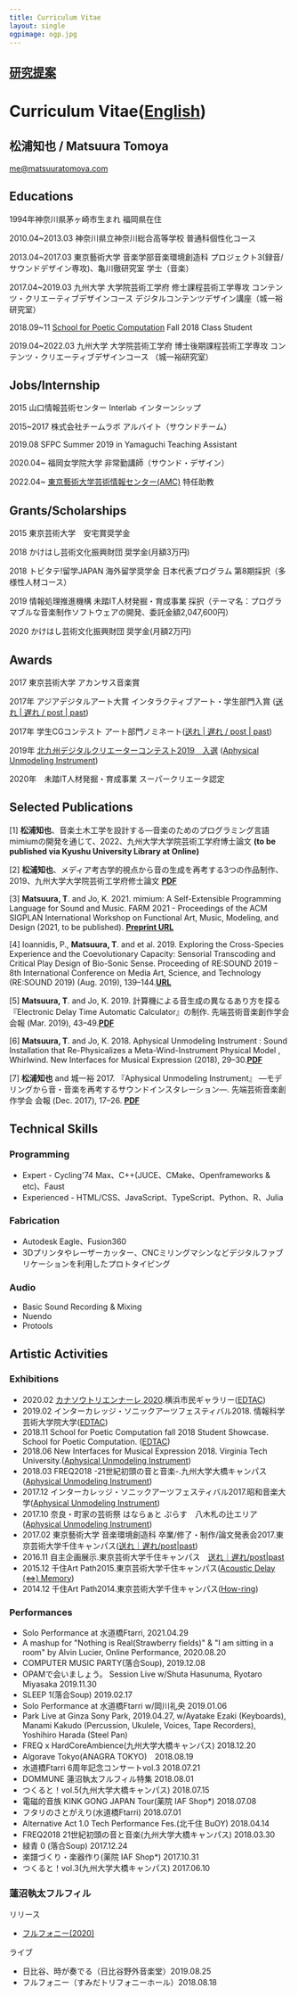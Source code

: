 ```yaml
---
title: Curriculum Vitae
layout: single
ogpimage: ogp.jpg
---
```


## **[研究提案](../researchstatement2021)**

# Curriculum Vitae([English](/en/about/cv))


## 松浦知也 / Matsuura Tomoya

me@matsuuratomoya.com

## Educations

1994年神奈川県茅ヶ崎市生まれ 福岡県在住

2010.04~2013.03 神奈川県立神奈川総合高等学校 普通科個性化コース

2013.04~2017.03 東京藝術大学 音楽学部音楽環境創造科 プロジェクト3(録音/サウンドデザイン専攻)、亀川徹研究室 学士（音楽）

2017.04~2019.03 九州大学 大学院芸術工学府 修士課程芸術工学専攻 コンテンツ・クリエーティブデザインコース デジタルコンテンツデザイン講座（城一裕研究室）

2018.09~11 [School for Poetic Computation](https://sfpc.io) Fall 2018 Class Student

2019.04~2022.03 九州大学 大学院芸術工学府 博士後期課程芸術工学専攻 コンテンツ・クリエーティブデザインコース （城一裕研究室）

##  Jobs/Internship

2015 山口情報芸術センター Interlab インターンシップ

2015~2017 株式会社チームラボ アルバイト（サウンドチーム）

2019.08 SFPC Summer 2019 in Yamaguchi Teaching Assistant

2020.04~ 福岡女学院大学 非常勤講師（サウンド・デザイン）

2022.04~ [東京藝術大学芸術情報センター(AMC)](https://amc.geidai.ac.jp) 特任助教



## Grants/Scholarships

2015 東京芸術大学　安宅賞奨学金

2018 かけはし芸術文化振興財団 奨学金(月額3万円)

2018 トビタテ!留学JAPAN 海外留学奨学金 日本代表プログラム 第8期採択（多様性人材コース）

2019 情報処理推進機構 未踏IT人材発掘・育成事業 採択（テーマ名：プログラマブルな音楽制作ソフトウェアの開発、委託金額2,047,600円）

2020 かけはし芸術文化振興財団 奨学金(月額2万円)


## Awards

2017 東京芸術大学 アカンサス音楽賞

2017年 アジアデジタルアート大賞 インタラクティブアート・学生部門入賞 ([送れ | 遅れ / post | past](https://matsuuratomoya.com/works/post-past_sotsuten))

2017年 学生CGコンテスト アート部門ノミネート([送れ | 遅れ / post | past](https://matsuuratomoya.com/works/post-past_sotsuten))

2019年 [北九州デジタルクリエーターコンテスト2019　入選](http://kdcc.info/archive/2019.html) ([Aphysical Unmodeling Instrument](https://matsuuratomoya.com/works/aphysical-unmodeling-instrument))

2020年　未踏IT人材発掘・育成事業 スーパークリエータ認定

## Selected Publications

[1] **松浦知也**、音楽土木工学を設計する—音楽のためのプログラミング言語mimiumの開発を通じて、2022、九州大学大学院芸術工学府博士論文 **(to be published via Kyushu University Library at Online)**

[2] **松浦知也**、メディア考古学的視点から音の生成を再考する3つの作品制作、2019、九州大学大学院芸術工学府修士論文 **[PDF](https://github.com/tomoyanonymous/shuron/releases/download/v2.0.0/TomoyaMatsuura-MasterThesis-Submission.pdf)**

[3] **Matsuura, T**. and Jo, K. 2021. mimium: A Self-Extensible Programming Language for Sound and Music. FARM 2021 - Proceedings of the ACM SIGPLAN International Workshop on Functional Art, Music, Modeling, and Design (2021, to be published). **[Preprint URL](https://doi.org/10.5281/zenodo.5044732)**

[4] Ioannidis, P., **Matsuura, T**. and et al. 2019. Exploring the Cross-Species Experience and the Coevolutionary Capacity: Sensorial Transcoding and Critical Play Design of Bio-Sonic Sense. Proceeding of RE:SOUND 2019 – 8th International Conference on Media Art, Science, and Technology (RE:SOUND 2019) (Aug. 2019), 139–144.**[URL](http://dx.doi.org/10.14236/ewic/RESOUND19.22)**

[5] **Matsuura, T**. and Jo, K. 2019. 計算機による音生成の異なるあり方を探る『Electronic Delay Time Automatic Calculator』の制作. 先端芸術音楽創作学会 会報 (Mar. 2019), 43–49.**[PDF](http://data.jssa.info/paper/2019v11n01/9.Matsuura.pdf)**

[6] **Matsuura, T**. and Jo, K. 2018. Aphysical Unmodeling Instrument : Sound Installation that Re-Physicalizes a Meta-Wind-Instrument Physical Model , Whirlwind. New Interfaces for Musical Expression (2018), 29–30.**[PDF](http://www.nime.org/proceedings/2018/nime2018_paper0006.pdf)**

[7] **松浦知也** and 城一裕 2017. 『Aphysical Unmodeling Instrument』 ―モデリングから音・音楽を再考するサウンドインスタレーション―. 先端芸術音楽創作学会 会報 (Dec. 2017), 17–26. **[PDF](http://data.jssa.info/paper/2017v09n03/3.Matsuura.pdf)**


## Technical Skills

### Programming

- Expert - Cycling'74 Max、C++(JUCE、CMake、Openframeworks & etc)、Faust
- Experienced - HTML/CSS、JavaScript、TypeScript、Python、R、Julia

### Fabrication

- Autodesk Eagle、Fusion360
- 3Dプリンタやレーザーカッター、CNCミリングマシンなどデジタルファブリケーションを利用したプロトタイピング

### Audio

- Basic Sound Recording & Mixing
- Nuendo
- Protools

## Artistic Activities

### Exhibitions

- 2020.02 [カナソウトリエンナーレ 2020](https://www.instagram.com/kanasohtori/).横浜市民ギャラリー([EDTAC](https://matsuuratomoya.com/works/edtac))
- 2019.02 インターカレッジ・ソニックアーツフェスティバル2018. 情報科学芸術大学院大学([EDTAC](https://matsuuratomoya.com/works/edtac))
- 2018.11 School for Poetic Computation fall 2018 Student Showcase. School for Poetic Computation. ([EDTAC](https://matsuuratomoya.com/works/edtac))
- 2018.06 New Interfaces for Musical Expression 2018. Virginia Tech University.([Aphysical Unmodeling Instrument](https://matsuuratomoya.com/works/aphysical-unmodeling-instrument))
- 2018.03 FREQ2018 -21世紀初頭の音と音楽-.九州大学大橋キャンパス([Aphysical Unmodeling Instrument](https://matsuuratomoya.com/works/aphysical-unmodeling-instrument))
- 2017.12 インターカレッジ・ソニックアーツフェスティバル2017.昭和音楽大学([Aphysical Unmodeling Instrument](https://matsuuratomoya.com/works/aphysical-unmodeling-instrument))
- 2017.10 奈良・町家の芸術祭 はならぁと ぷらす　八木札の辻エリア([Aphysical Unmodeling Instrument](https://matsuuratomoya.com/works/aphysical-unmodeling-instrument))
- 2017.02 東京藝術大学 音楽環境創造科 卒業/修了・制作/論文発表会2017.東京芸術大学千住キャンパス([送れ｜遅れ/post|past](https://matsuuratomoya.com/works/post-past_sotsuten))
- 2016.11 自主企画展示.東京芸術大学千住キャンパス　[送れ｜遅れ/post|past](https://matsuuratomoya.com/works/post-past)
- 2015.12 千住Art Path2015.東京芸術大学千住キャンパス([Acoustic Delay (⇔) Memory](https://matsuuratomoya.com/works/ADM))
- 2014.12 千住Art Path2014.東京芸術大学千住キャンパス([How-ring](https://matsuuratomoya.com/works/How-ring))

### Performances

- Solo Performance at 水道橋Ftarri, 2021.04.29
- A mashup for "Nothing is Real(Strawberry fields)" & "I am sitting in a room" by Alvin Lucier, Online Performance, 2020.08.20
- COMPUTER MUSIC PARTY(落合Soup), 2019.12.08
- OPAMで会いましょう。 Session Live w/Shuta Hasunuma, Ryotaro Miyasaka  2019.11.30
- SLEEP 1(落合Soup) 2019.02.17
- Solo Performance at 水道橋Ftarri w/岡川礼央 2019.01.06
- Park Live at Ginza Sony Park, 2019.04.27, w/Ayatake Ezaki (Keyboards), Manami Kakudo (Percussion, Ukulele, Voices, Tape Recorders), Yoshihiro Harada (Steel Pan)
- FREQ x HardCoreAmbience(九州大学大橋キャンパス) 2018.12.20
- Algorave Tokyo(ANAGRA TOKYO)　2018.08.19
- 水道橋Ftarri 6周年記念コンサートvol.3 2018.07.21
- DOMMUNE 蓮沼執太フルフィル特集 2018.08.01
- つくると！vol.5(九州大学大橋キャンパス) 2018.07.15
- 電磁的音族 KINK GONG JAPAN Tour(薬院 IAF Shop*) 2018.07.08
- フタリのさとがえり(水道橋Ftarri) 2018.07.01
- Alternative Act 1.0 Tech Performance Fes.(北千住 BuOY) 2018.04.14
- FREQ2018 21世紀初頭の音と音楽(九州大学大橋キャンパス) 2018.03.30
- 緑青 0 (落合Soup) 2017.12.24
- 楽譜づくり・楽器作り(薬院 IAF Shop*) 2017.10.31
- つくると！vol.3(九州大学大橋キャンパス) 2017.06.10

### 蓮沼執太フルフィル

リリース

- [フルフォニー(2020)](https://www.hasunumaphil.com/fullphony/)

ライブ

- 日比谷、時が奏でる（日比谷野外音楽堂）2019.08.25
- フルフォニー（すみだトリフォニーホール）2018.08.18
